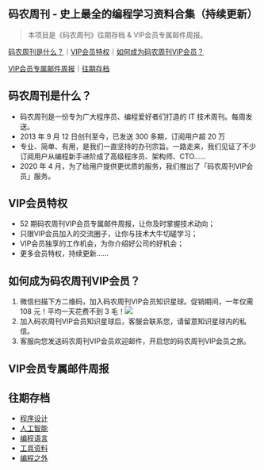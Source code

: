 ## 码农周刊 - 史上最全的编程学习资料合集（持续更新）

> 本项目是《码农周刊》往期存档 & VIP会员专属邮件周报。

[码农周刊是什么？](#码农周刊是什么？)｜[VIP会员特权](#VIP会员特权)｜[如何成为码农周刊VIP会员？](#如何成为码农周刊VIP会员？)

[VIP会员专属邮件周报](#VIP会员专属邮件周报)｜[往期存档](#往期存档) 

## 码农周刊是什么？
- 码农周刊是一份专为广大程序员、编程爱好者们打造的 IT 技术周刊。每周发送。
- 2013 年 9 月 12 日创刊至今，已发送 300 多期，订阅用户超 20 万
- 专业、简单、有用，是我们一直坚持的办刊宗旨。一路走来，我们见证了不少订阅用户从编程新手进阶成了高级程序员、架构师、CTO……
- 2020 年 4 月，为了给用户提供更优质的服务，我们推出了「码农周刊VIP会员」服务。

## VIP会员特权
- 52 期码农周刊VIP会员专属邮件周报，让你及时掌握技术动向；
- 只限VIP会员加入的交流圈子，让你与技术大牛切磋学习；
- VIP会员独享的工作机会，为你介绍好公司的好机会；
- 更多会员特权，持续更新……

## 如何成为码农周刊VIP会员？
1. 微信扫描下方二维码，加入码农周刊VIP会员知识星球。促销期间，一年仅需 108 元！平均一天花费不到 3 毛！<img src="https://img.toutiao.io/ads/vip_github.jpeg">
2. 加入码农周刊VIP会员知识星球后，客服会联系您，请留意知识星球内的私信。
3. 客服向您发送码农周刊VIP会员欢迎邮件，开启您的码农周刊VIP会员之旅。

## VIP会员专属邮件周报


## 往期存档
- [程序设计](archives/architecture.md#程序设计)
- [人工智能](archives/ai.md#人工智能)
- [编程语言](archives/language.md#编程语言)
- [工具资料](archives/tool.md#工具资料)
- [编程之外](archives/other.md#编程之外) 

